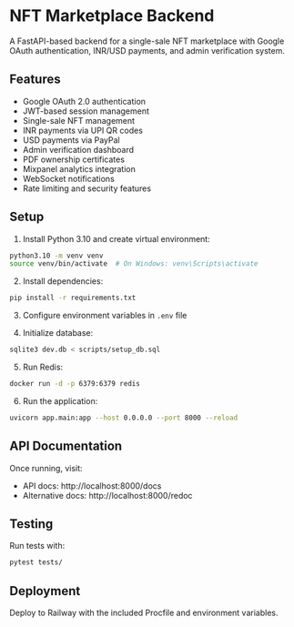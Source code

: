 # NFT Marketplace Backend

A FastAPI-based backend for a single-sale NFT marketplace with Google OAuth authentication, INR/USD payments, and admin verification system.

## Features

- Google OAuth 2.0 authentication
- JWT-based session management
- Single-sale NFT management
- INR payments via UPI QR codes
- USD payments via PayPal
- Admin verification dashboard
- PDF ownership certificates
- Mixpanel analytics integration
- WebSocket notifications
- Rate limiting and security features

## Setup

1. Install Python 3.10 and create virtual environment:
```bash
python3.10 -m venv venv
source venv/bin/activate  # On Windows: venv\Scripts\activate
```

2. Install dependencies:
```bash
pip install -r requirements.txt
```

3. Configure environment variables in `.env` file

4. Initialize database:
```bash
sqlite3 dev.db < scripts/setup_db.sql
```

5. Run Redis:
```bash
docker run -d -p 6379:6379 redis
```

6. Run the application:
```bash
uvicorn app.main:app --host 0.0.0.0 --port 8000 --reload
```

## API Documentation

Once running, visit:
- API docs: http://localhost:8000/docs
- Alternative docs: http://localhost:8000/redoc

## Testing

Run tests with:
```bash
pytest tests/
```

## Deployment

Deploy to Railway with the included Procfile and environment variables.
